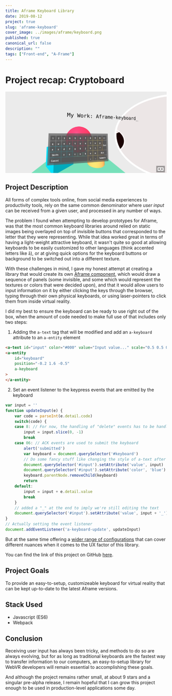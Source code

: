 ```yaml
---
title: Aframe Keyboard Library
date: 2019-08-12
project: true
slug: 'aframe-keyboard'
cover_image: ../images/aframe/keyboard.png
published: true
canonical_url: false
description: ""
tags: ["Front-end", "A-Frame"]
---
```

# Project recap: Cryptoboard
![](../images/aframe/keyboard.png)

## Project Description  
All forms of complex tools online, from social media experiences to productivity tools, rely on the same common denominator where _user input_ can be received from a given user, and processed in any number of ways.

The problem I found when attempting to develop prototypes for Aframe, was that the most common keyboard libraries around relied on static images being overlayed on top of invisible buttons that corresponded to the letter that they were representing. While that idea worked great in terms of having a light-weight attractive keyboard, it wasn't quite so good at allowing keyboards to be easily customized to other languages (think accented letters like `å`), or at giving quick options for the keyboard buttons or background to be switched out into a different texture.

With these challenges in mind, I gave my honest attempt at creating a library that would create its own [Aframe component](https://aframe.io/docs/0.9.0/core/component.html), which would draw a sequence of panels (some invisible, and some which would represent the textures or colors that were decided upon), and that it would allow users to input information on it by either clicking the keys through the browser, typing through their own physical keyboards, or using laser-pointers to click them from inside virtual reality.

I did my best to ensure the keyboard can be ready to use right out of the box, when the amount of code needed to make full use of that includes only two steps:

1. Adding the `a-text` tag that will be modified and add an `a-keyboard` attribute to an `a-entity` element

```html
<a-text id="input" color="#000" value="Input value..." scale="0.5 0.5 0.5" position="-0.2 2 -1"></a-text>
<a-entity
    id="keyboard"
    position="-0.2 1.6 -0.5"
    a-keyboard
>
</a-entity>
```

2. Set an event listener to the keypress events that are emitted by the keyboard
```js
var input = ''
function updateInput(e) {
    var code = parseInt(e.detail.code)
    switch(code) {
    case 8: // For now, the handling of "delete" events has to be handled by the developer
        input = input.slice(0, -1)
        break
    case 06: // ACK events are used to submit the keyboard
        alert('submitted')
        var keyboard = document.querySelector('#keyboard')
        // Do some fancy stuff like changing the style of a-text after submission
        document.querySelector('#input').setAttribute('value', input)
        document.querySelector('#input').setAttribute('color', 'blue')
        keyboard.parentNode.removeChild(keyboard)
        return
    default:
        input = input + e.detail.value
        break
    }
    // added a "_" at the end to imply we're still editing the text
    document.querySelector('#input').setAttribute('value', input + '_')
}
// Actually setting the event listener
document.addEventListener('a-keyboard-update', updateInput)
```

But at the same time offering a [wider range of configurations](https://github.com/WandererOU/aframe-keyboard#api) that can cover different nuances when it comes to the UX factor of this library.

You can find the link of this project on GitHub [here](https://github.com/WandererOU/aframe-keyboard).
## Project Goals
To provide an easy-to-setup, customizeable keyboard for virtual reality that can be kept up-to-date to the latest Aframe versions.

## Stack Used
* Javascript (ES6)
* Webpack

## Conclusion
Receiving user input has always been tricky, and methods to do so are always evolving, but for as long as traditional keyboards are the fastest way to transfer information to our computers, an easy-to-setup library for WebVR developers will remain essential to accomplishing these goals.

And although the project remains rather small, at about 9 stars and a singular pre-alpha release, I remain hopeful that I can grow this project enough to be used in production-level applications some day.
